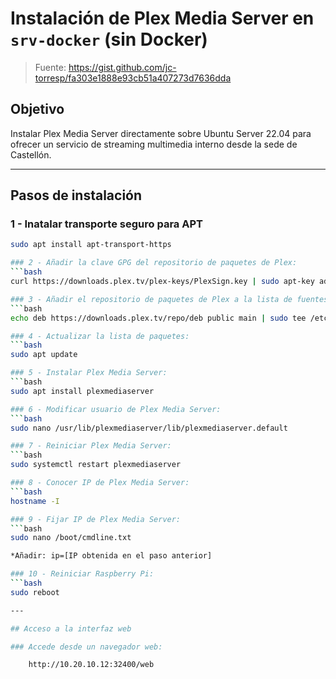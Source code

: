 # Instalación de Plex Media Server en `srv-docker` (sin Docker)

> Fuente: https://gist.github.com/jc-torresp/fa303e1888e93cb51a407273d7636dda

## Objetivo

Instalar Plex Media Server directamente sobre Ubuntu Server 22.04 para ofrecer un servicio de streaming multimedia interno desde la sede de Castellón.

---

## Pasos de instalación



### 1 - Inatalar transporte seguro para APT
```bash
sudo apt install apt-transport-https

### 2 - Añadir la clave GPG del repositorio de paquetes de Plex:
```bash
curl https://downloads.plex.tv/plex-keys/PlexSign.key | sudo apt-key add - 

### 3 - Añadir el repositorio de paquetes de Plex a la lista de fuentes de APT: 
```bash
echo deb https://downloads.plex.tv/repo/deb public main | sudo tee /etc/apt/sources.list.d/plexmediaserver.list 

### 4 - Actualizar la lista de paquetes: 
```bash
sudo apt update 

### 5 - Instalar Plex Media Server: 
```bash
sudo apt install plexmediaserver 

### 6 - Modificar usuario de Plex Media Server: 
```bash
sudo nano /usr/lib/plexmediaserver/lib/plexmediaserver.default 

### 7 - Reiniciar Plex Media Server: 
```bash
sudo systemctl restart plexmediaserver 

### 8 - Conocer IP de Plex Media Server: 
```bash
hostname -I 

### 9 - Fijar IP de Plex Media Server: 
```bash
sudo nano /boot/cmdline.txt 

*Añadir: ip=[IP obtenida en el paso anterior] 

### 10 - Reiniciar Raspberry Pi: 
```bash
sudo reboot 

---

## Acceso a la interfaz web

### Accede desde un navegador web:

    http://10.20.10.12:32400/web
